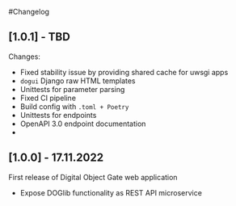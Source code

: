 #Changelog

## [1.0.1] - TBD
Changes:
- Fixed stability issue by providing shared cache for uwsgi apps
- `dogui` Django raw HTML templates
- Unittests for parameter parsing
- Fixed CI pipeline
- Build config with `.toml + Poetry`
- Unittests for endpoints
- OpenAPI 3.0 endpoint documentation
- 


## [1.0.0] - 17.11.2022
First release of Digital Object Gate web application
- Expose DOGlib functionality as REST API microservice

